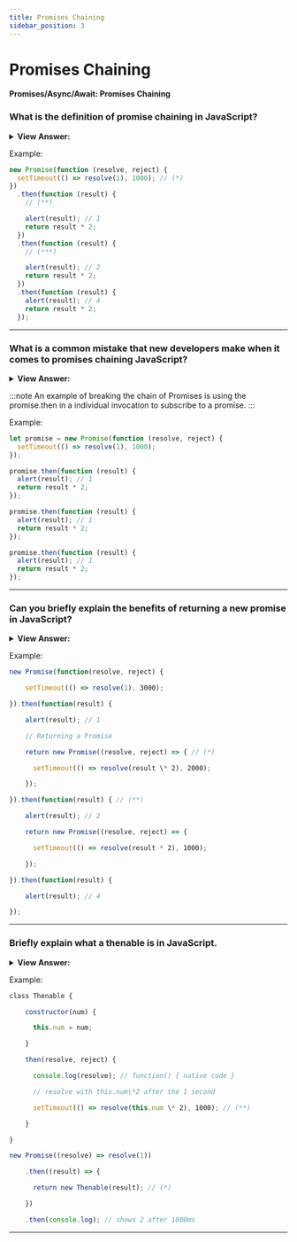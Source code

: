 ```yaml
---
title: Promises Chaining
sidebar_position: 3
---
```


# Promises Chaining

**Promises/Async/Await: Promises Chaining**

<head>
  <title>Promises Chaining - JavaScript Interview Questions & Answers</title>
  <meta charSet="utf-8" />
</head>

### What is the definition of promise chaining in JavaScript?

<details>
  <summary><strong>View Answer:</strong></summary>
  <div>
  <div><strong>Interview Response:</strong> Chaining promises is the process of chaining subscribers of the initial promise. Typically, we will use the dot to chain each subscriber in the order that we want the subscribers to interact with the Promise.</div><br />
  <div><strong>Technical Response:</strong> Chaining promises is the very reason we have promises in the first place. It is a proper way to tell JavaScript the next thing to do after an asynchronous task is done, thus avoiding the pyramid of dome typically associated with nested callbacks. It also reduces the complexity of your code and increases readability.
  </div>
  </div>
</details>

Example:

```js
new Promise(function (resolve, reject) {
  setTimeout(() => resolve(1), 1000); // (*)
})
  .then(function (result) {
    // (**)

    alert(result); // 1
    return result * 2;
  })
  .then(function (result) {
    // (***)

    alert(result); // 2
    return result * 2;
  })
  .then(function (result) {
    alert(result); // 4
    return result * 2;
  });
```

---

### What is a common mistake that new developers make when it comes to promises chaining JavaScript?

<details>
  <summary><strong>View Answer:</strong></summary>
  <div>
  <div><strong>Interview Response:</strong> A classic mistake made by new developers is breaking the promises chain. New developers can often make the attempt to separate or break the chain for the sake of readability or simply lack of knowledge. Although technically we can also add many “.then” to a single promise. This is not considered chaining, because it is basically several handlers added to one promise without passing the result. Instead, they process the result independently from one another. In practice we rarely need multiple handlers for one promise. Chaining is used much more often.
</div>
  </div>
</details>

:::note
An example of breaking the chain of Promises is using the promise.then in a individual invocation to subscribe to a promise.
:::

Example:

```js
let promise = new Promise(function (resolve, reject) {
  setTimeout(() => resolve(1), 1000);
});

promise.then(function (result) {
  alert(result); // 1
  return result * 2;
});

promise.then(function (result) {
  alert(result); // 1
  return result * 2;
});

promise.then(function (result) {
  alert(result); // 1
  return result * 2;
});
```

---

### Can you briefly explain the benefits of returning a new promise in JavaScript?

<details>
  <summary><strong>View Answer:</strong></summary>
  <div>
  <div><strong>Interview Response:</strong> A handler, used in .then(handler) may create and return a new promise. In that case further handlers wait until it settles, and then get its result. Returning promises allows us to build chains of asynchronous actions.
</div>
  </div>
</details>

Example:

```js
new Promise(function(resolve, reject) {

    setTimeout(() => resolve(1), 3000);

}).then(function(result) {

    alert(result); // 1

    // Returning a Promise

    return new Promise((resolve, reject) => { // (*)

      setTimeout(() => resolve(result \* 2), 2000);

    });

}).then(function(result) { // (**)

    alert(result); // 2

    return new Promise((resolve, reject) => {

      setTimeout(() => resolve(result * 2), 1000);

    });

}).then(function(result) {

    alert(result); // 4

});
```

---

### Briefly explain what a thenable is in JavaScript.

<details>
  <summary><strong>View Answer:</strong></summary>
  <div>
  <div><strong>Interview Response:</strong> A thenable object is an arbitrary object that has a method .then. It will be treated the same way as a promise. The idea is that 3rd-party libraries may implement “promise-compatible” objects of their own. They can have an extended set of methods, but also be compatible with native promises, because they implement .then. This feature allows us to integrate custom objects with promise chains without having to inherit from Promise.
</div>
  </div>
</details>

Example:

```js
class Thenable {

    constructor(num) {

      this.num = num;

    }

    then(resolve, reject) {

      console.log(resolve); // function() { native code }

      // resolve with this.num\*2 after the 1 second

      setTimeout(() => resolve(this.num \* 2), 1000); // (**)

    }

}

new Promise((resolve) => resolve(1))

    .then((result) => {

      return new Thenable(result); // (*)

    })

    .then(console.log); // shows 2 after 1000ms
```

---
